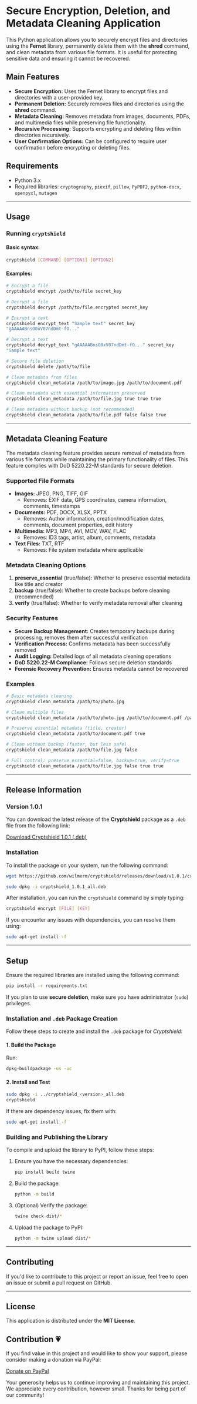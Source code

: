 # Secure Encryption, Deletion, and Metadata Cleaning Application

This Python application allows you to securely encrypt files and directories using the **Fernet** library, permanently delete them with the **shred** command, and clean metadata from various file formats. It is useful for protecting sensitive data and ensuring it cannot be recovered.

## **Main Features**

- **Secure Encryption:** Uses the Fernet library to encrypt files and directories with a user-provided key.
- **Permanent Deletion:** Securely removes files and directories using the **shred** command.
- **Metadata Cleaning:** Removes metadata from images, documents, PDFs, and multimedia files while preserving file functionality.
- **Recursive Processing:** Supports encrypting and deleting files within directories recursively.
- **User Confirmation Options:** Can be configured to require user confirmation before encrypting or deleting files.

## **Requirements**

- Python 3.x
- Required libraries: `cryptography`, `piexif`, `pillow`, `PyPDF2`, `python-docx`, `openpyxl`, `mutagen`

---

## **Usage**

### **Running `cryptshield`**

#### Basic syntax:

```sh
cryptshield [COMMAND] [OPTION1] [OPTION2]
```

#### Examples:

```sh
# Encrypt a file
cryptshield encrypt /path/to/file secret_key

# Decrypt a file
cryptshield decrypt /path/to/file.encrypted secret_key

# Encrypt a text
cryptshield encrypt_text "Sample text" secret_key
"gAAAAABnsO0xV07ndDmt-fO..."

# Decrypt a text
cryptshield decrypt_text "gAAAAABnsO0xV07ndDmt-fO..." secret_key
"Sample text"

# Secure file deletion
cryptshield delete /path/to/file

# Clean metadata from files
cryptshield clean_metadata /path/to/image.jpg /path/to/document.pdf

# Clean metadata with essential information preserved
cryptshield clean_metadata /path/to/file.jpg true true true

# Clean metadata without backup (not recommended)
cryptshield clean_metadata /path/to/file.pdf false false true
```

---

## **Metadata Cleaning Feature**

The metadata cleaning feature provides secure removal of metadata from various file formats while maintaining the primary functionality of files. This feature complies with DoD 5220.22-M standards for secure deletion.

### **Supported File Formats**

- **Images:** JPEG, PNG, TIFF, GIF
  - Removes: EXIF data, GPS coordinates, camera information, comments, timestamps
- **Documents:** PDF, DOCX, XLSX, PPTX
  - Removes: Author information, creation/modification dates, comments, document properties, edit history
- **Multimedia:** MP3, MP4, AVI, MOV, WAV, FLAC
  - Removes: ID3 tags, artist, album, comments, metadata
- **Text Files:** TXT, RTF
  - Removes: File system metadata where applicable

### **Metadata Cleaning Options**

1. **preserve_essential** (true/false): Whether to preserve essential metadata like title and creator
2. **backup** (true/false): Whether to create backups before cleaning (recommended)
3. **verify** (true/false): Whether to verify metadata removal after cleaning

### **Security Features**

- **Secure Backup Management:** Creates temporary backups during processing, removes them after successful verification
- **Verification Process:** Confirms metadata has been successfully removed
- **Audit Logging:** Detailed logs of all metadata cleaning operations
- **DoD 5220.22-M Compliance:** Follows secure deletion standards
- **Forensic Recovery Prevention:** Ensures metadata cannot be recovered

### **Examples**

```sh
# Basic metadata cleaning
cryptshield clean_metadata /path/to/photo.jpg

# Clean multiple files
cryptshield clean_metadata /path/to/photo.jpg /path/to/document.pdf /path/to/music.mp3

# Preserve essential metadata (title, creator)
cryptshield clean_metadata /path/to/document.pdf true

# Clean without backup (faster, but less safe)
cryptshield clean_metadata /path/to/file.jpg false

# Full control: preserve_essential=false, backup=true, verify=true
cryptshield clean_metadata /path/to/file.jpg false true true
```

---

## Release Information

### Version 1.0.1

You can download the latest release of the **Cryptshield** package as a `.deb` file from the following link:

[Download Cryptshield 1.0.1 (.deb)](https://github.com/wilmerm/cryptshield/releases/download/v1.0.1/cryptshield_1.0.1_all.deb)

### Installation

To install the package on your system, run the following command:

```bash
wget https://github.com/wilmerm/cryptshield/releases/download/v1.0.1/cryptshield_1.0.1_all.deb

sudo dpkg -i cryptshield_1.0.1_all.deb
```

After installation, you can run the `cryptshield` command by simply typing:

```bash
cryptshield encrypt [FILE] [KEY]
```

If you encounter any issues with dependencies, you can resolve them using:

```bash
sudo apt-get install -f
```

---

## **Setup**

Ensure the required libraries are installed using the following command:

```sh
pip install -r requirements.txt
```

If you plan to use **secure deletion**, make sure you have administrator (`sudo`) privileges.


### Installation and `.deb` Package Creation

Follow these steps to create and install the `.deb` package for *Cryptshield*:

#### 1. Build the Package
Run:
```bash
dpkg-buildpackage -us -uc
```

#### 2. Install and Test
```bash
sudo dpkg -i ../cryptshield_<version>_all.deb
cryptshield
```

If there are dependency issues, fix them with:
```bash
sudo apt-get install -f
```

### Building and Publishing the Library

To compile and upload the library to PyPI, follow these steps:

1. Ensure you have the necessary dependencies:

    ```sh
    pip install build twine
    ```

2. Build the package:

    ```sh
    python -m build
    ```

3. (Optional) Verify the package:

    ```sh
    twine check dist/*
    ```

4. Upload the package to PyPI:

    ```sh
    python -m twine upload dist/*
    ```

---

## **Contributing**

If you'd like to contribute to this project or report an issue, feel free to open an issue or submit a pull request on GitHub.

---

## **License**

This application is distributed under the **MIT License**.

## Contribution 💗

If you find value in this project and would like to show your support, please consider making a donation via PayPal:

[Donate on PayPal](https://paypal.me/martinezwilmer?country.x=DO&locale.x=es_XC)

Your generosity helps us to continue improving and maintaining this project. We appreciate every contribution, however small. Thanks for being part of our community!
